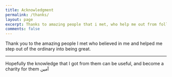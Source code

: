 ```yaml
---
title: Acknowledgment
permalink: /thanks/
layout: page
excerpt: Thanks to amazing people that i met, who help me out from follishness, connecting me with another good person, giving some advice when i'm at a bad things, pulling me from ordinary to be great.
comments: false
---
```


Thank you to the amazing people I met who believed in me and helped me step out of the ordinary into being great.

<hr>

Hopefully the knowledge that I got from them can be useful, and become a charity for them
آمين
